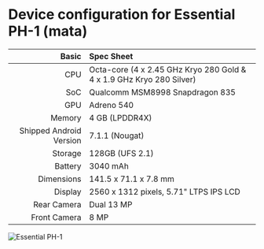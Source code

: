 Device configuration for Essential PH-1 (mata)
=====================================

Basic   | Spec Sheet
-------:|:-------------------------
CPU     | Octa-core (4 x 2.45 GHz Kryo 280 Gold & 4 x 1.9 GHz Kryo 280 Silver)
SoC | Qualcomm MSM8998 Snapdragon 835
GPU     | Adreno 540
Memory  | 4 GB (LPDDR4X)
Shipped Android Version | 7.1.1 (Nougat)
Storage | 128GB (UFS 2.1)
Battery | 3040 mAh
Dimensions | 141.5 x 71.1 x 7.8 mm
Display | 2560 x 1312 pixels, 5.71" LTPS IPS LCD
Rear Camera  | Dual 13 MP
Front Camera | 8 MP

![Essential PH-1](https://www.notebookcheck.net/fileadmin/Notebooks/News/_nc3/04_blog_ocean_depths_840x840_1.jpg "Essential PH-1")
